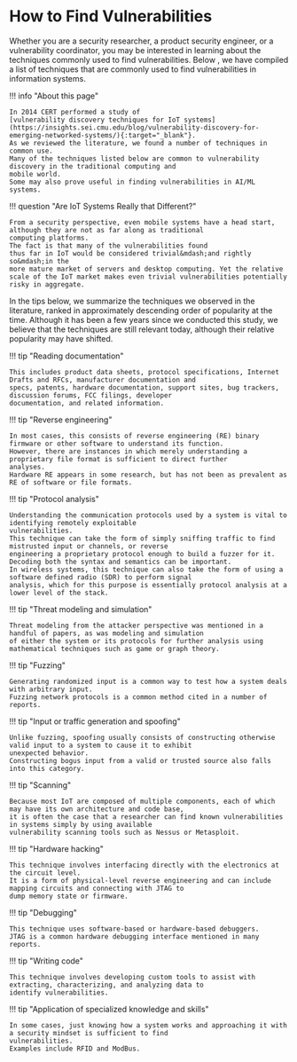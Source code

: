 # How to Find Vulnerabilities

Whether you are a security researcher, a product security engineer, or a
vulnerability coordinator, you may be interested in learning about the
techniques commonly used to find vulnerabilities.
Below , we have compiled a list of techniques that are commonly used to find vulnerabilities in
information systems.

!!! info "About this page"

    In 2014 CERT performed a study of
    [vulnerability discovery techniques for IoT systems](https://insights.sei.cmu.edu/blog/vulnerability-discovery-for-emerging-networked-systems/){:target="_blank"}.
    As we reviewed the literature, we found a number of techniques in common use. 
    Many of the techniques listed below are common to vulnerability discovery in the traditional computing and
    mobile world.
    Some may also prove useful in finding vulnerabilities in AI/ML systems.

!!! question "Are IoT Systems Really that Different?"

    From a security perspective, even mobile systems have a head start, although they are not as far along as traditional
    computing platforms. 
    The fact is that many of the vulnerabilities found
    thus far in IoT would be considered trivial&mdash;and rightly so&mdash;in the
    more mature market of servers and desktop computing. Yet the relative
    scale of the IoT market makes even trivial vulnerabilities potentially
    risky in aggregate.

In the tips below, we summarize the techniques we observed in the
literature, ranked in approximately descending order of
popularity at the time. Although it has been a few years since we
conducted this study, we believe that the techniques are still relevant
today, although their relative popularity may have shifted.

!!! tip "Reading documentation"

    This includes product data sheets, protocol specifications, Internet Drafts and RFCs, manufacturer documentation and
    specs, patents, hardware documentation, support sites, bug trackers, discussion forums, FCC filings, developer 
    documentation, and related information.

!!! tip "Reverse engineering"

    In most cases, this consists of reverse engineering (RE) binary firmware or other software to understand its function.
    However, there are instances in which merely understanding a proprietary file format is sufficient to direct further
    analyses.
    Hardware RE appears in some research, but has not been as prevalent as RE of software or file formats.

!!! tip "Protocol analysis"

    Understanding the communication protocols used by a system is vital to identifying remotely exploitable
    vulnerabilities.
    This technique can take the form of simply sniffing traffic to find mistrusted input or channels, or reverse 
    engineering a proprietary protocol enough to build a fuzzer for it.
    Decoding both the syntax and semantics can be important.
    In wireless systems, this technique can also take the form of using a software defined radio (SDR) to perform signal
    analysis, which for this purpose is essentially protocol analysis at a lower level of the stack.

!!! tip "Threat modeling and simulation"

    Threat modeling from the attacker perspective was mentioned in a handful of papers, as was modeling and simulation
    of either the system or its protocols for further analysis using mathematical techniques such as game or graph theory.

!!! tip "Fuzzing"

    Generating randomized input is a common way to test how a system deals with arbitrary input.
    Fuzzing network protocols is a common method cited in a number of reports.

!!! tip "Input or traffic generation and spoofing"

    Unlike fuzzing, spoofing usually consists of constructing otherwise valid input to a system to cause it to exhibit
    unexpected behavior.
    Constructing bogus input from a valid or trusted source also falls into this category.

!!! tip "Scanning"

    Because most IoT are composed of multiple components, each of which may have its own architecture and code base, 
    it is often the case that a researcher can find known vulnerabilities in systems simply by using available 
    vulnerability scanning tools such as Nessus or Metasploit.

!!! tip "Hardware hacking"

    This technique involves interfacing directly with the electronics at the circuit level.
    It is a form of physical-level reverse engineering and can include mapping circuits and connecting with JTAG to 
    dump memory state or firmware.

!!! tip "Debugging"

    This technique uses software-based or hardware-based debuggers.
    JTAG is a common hardware debugging interface mentioned in many reports.

!!! tip "Writing code"

    This technique involves developing custom tools to assist with extracting, characterizing, and analyzing data to
    identify vulnerabilities.

!!! tip "Application of specialized knowledge and skills"

    In some cases, just knowing how a system works and approaching it with a security mindset is sufficient to find
    vulnerabilities.
    Examples include RFID and ModBus.
